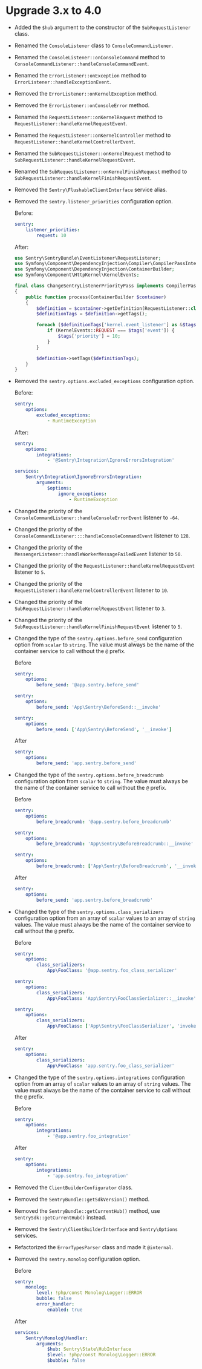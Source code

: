# Upgrade 3.x to 4.0

- Added the `$hub` argument to the constructor of the `SubRequestListener` class.
- Renamed the `ConsoleListener` class to `ConsoleCommandListener`.
- Renamed the `ConsoleListener::onConsoleCommand` method to `ConsoleCommandListener::handleConsoleCommandEvent`.
- Renamed the `ErrorListener::onException` method to `ErrorListener::handleExceptionEvent`.
- Removed the `ErrorListener::onKernelException` method.
- Removed the `ErrorListener::onConsoleError` method.
- Renamed the `RequestListener::onKernelRequest` method to `RequestListener::handleKernelRequestEvent`.
- Renamed the `RequestListener::onKernelController` method to `RequestListener::handleKernelControllerEvent`.
- Renamed the `SubRequestListener::onKernelRequest` method to `SubRequestListener::handleKernelRequestEvent`.
- Renamed the `SubRequestListener::onKernelFinishRequest` method to `SubRequestListener::handleKernelFinishRequestEvent`.
- Removed the `Sentry\FlushableClientInterface` service alias.
- Removed the `sentry.listener_priorities` configuration option.

  Before:

  ```yaml
  sentry:
      listener_priorities:
          request: 10
  ```

  After:

  ```php
  use Sentry\SentryBundle\EventListener\RequestListener;
  use Symfony\Component\DependencyInjection\Compiler\CompilerPassInterface;
  use Symfony\Component\DependencyInjection\ContainerBuilder;
  use Symfony\Component\HttpKernel\KernelEvents;

  final class ChangeSentryListenerPriorityPass implements CompilerPassInterface
  {
      public function process(ContainerBuilder $container)
      {
          $definition = $container->getDefinition(RequestListener::class);
          $definitionTags = $definition->getTags();

          foreach ($definitionTags['kernel.event_listener'] as &$tags) {
              if (KernelEvents::REQUEST === $tags['event']) {
                  $tags['priority'] = 10;
              }
          }

          $definition->setTags($definitionTags);
      }
  }
  ```

- Removed the `sentry.options.excluded_exceptions` configuration option.

  Before:

  ```yaml
  sentry:
      options:
          excluded_exceptions:
              - RuntimeException
  ```

  After:

  ```yaml
  sentry:
      options:
          integrations:
              - '@Sentry\Integration\IgnoreErrorsIntegration'
  
  services:
      Sentry\Integration\IgnoreErrorsIntegration:
          arguments:
              $options:
                  ignore_exceptions:
                      - RuntimeException
  ```

- Changed the priority of the `ConsoleCommandListener::handleConsoleErrorEvent` listener to `-64`.
- Changed the priority of the `ConsoleCommandListener::::handleConsoleCommandEvent` listener to `128`.
- Changed the priority of the `MessengerListener::handleWorkerMessageFailedEvent` listener to `50`.
- Changed the priority of the `RequestListener::handleKernelRequestEvent` listener to `5`.
- Changed the priority of the `RequestListener::handleKernelControllerEvent` listener to `10`.
- Changed the priority of the `SubRequestListener::handleKernelRequestEvent` listener to `3`.
- Changed the priority of the `SubRequestListener::handleKernelFinishRequestEvent` listener to `5`.
- Changed the type of the `sentry.options.before_send` configuration option from `scalar` to `string`. The value must always be the name of the container service to call without the `@` prefix.

  Before

  ```yaml
  sentry:
      options:
          before_send: '@app.sentry.before_send'
  ```

  ```yaml
  sentry:
      options:
          before_send: 'App\Sentry\BeforeSend::__invoke'
  ```

  ```yaml
  sentry:
      options:
          before_send: ['App\Sentry\BeforeSend', '__invoke']
  ```

  After

  ```yaml
  sentry:
      options:
          before_send: 'app.sentry.before_send'
  ```

- Changed the type of the `sentry.options.before_breadcrumb` configuration option from `scalar` to `string`. The value must always be the name of the container service to call without the `@` prefix.

  Before

  ```yaml
  sentry:
      options:
          before_breadcrumb: '@app.sentry.before_breadcrumb'
  ```

  ```yaml
  sentry:
      options:
          before_breadcrumb: 'App\Sentry\BeforeBreadcrumb::__invoke'
  ```

  ```yaml
  sentry:
      options:
          before_breadcrumb: ['App\Sentry\BeforeBreadcrumb', '__invoke']
  ```

  After

  ```yaml
  sentry:
      options:
          before_send: 'app.sentry.before_breadcrumb'
  ```

- Changed the type of the `sentry.options.class_serializers` configuration option from an array of `scalar` values to an array of `string` values. The value must always be the name of the container service to call without the `@` prefix.

  Before

  ```yaml
  sentry:
      options:
          class_serializers:
              App\FooClass: '@app.sentry.foo_class_serializer'
  ```

  ```yaml
  sentry:
      options:
          class_serializers:
              App\FooClass: 'App\Sentry\FooClassSerializer::__invoke'
  ```

  ```yaml
  sentry:
      options:
          class_serializers:
              App\FooClass: ['App\Sentry\FooClassSerializer', 'invoke']
  ```

  After

  ```yaml
  sentry:
      options:
          class_serializers:
              App\FooClass: 'app.sentry.foo_class_serializer'
  ```

- Changed the type of the `sentry.options.integrations` configuration option from an array of `scalar` values to an array of `string` values. The value must always be the name of the container service to call without the `@` prefix.

  Before

  ```yaml
  sentry:
      options:
          integrations:
              - '@app.sentry.foo_integration'
  ```

  After

  ```yaml
  sentry:
      options:
          integrations:
              - 'app.sentry.foo_integration'
  ```

- Removed the `ClientBuilderConfigurator` class.
- Removed the `SentryBundle::getSdkVersion()` method.
- Removed the `SentryBundle::getCurrentHub()` method, use `SentrySdk::getCurrentHub()` instead.
- Removed the `Sentry\ClientBuilderInterface` and `Sentry\Options` services.
- Refactorized the `ErrorTypesParser` class and made it `@internal`.
- Removed the `sentry.monolog` configuration option.

  Before

  ```yaml
  sentry:
      monolog:
          level: !php/const Monolog\Logger::ERROR
          bubble: false
          error_handler:
              enabled: true
  ```

  After

  ```yaml
  services:
      Sentry\Monolog\Handler:
          arguments:
              $hub: Sentry\State\HubInterface
              $level: !php/const Monolog\Logger::ERROR
              $bubble: false
  ```
